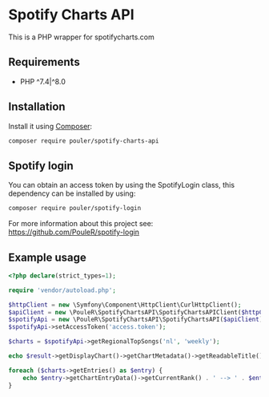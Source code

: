 # Spotify Charts API

This is a PHP wrapper for spotifycharts.com

## Requirements
* PHP ^7.4|^8.0

## Installation
Install it using [Composer](https://getcomposer.org/):

```sh
composer require pouler/spotify-charts-api
```

## Spotify login
You can obtain an access token by using the SpotifyLogin class, this dependency can be installed by using:

```sh
composer require pouler/spotify-login
```

For more information about this project see: https://github.com/PouleR/spotify-login

## Example usage

```php
<?php declare(strict_types=1);

require 'vendor/autoload.php';

$httpClient = new \Symfony\Component\HttpClient\CurlHttpClient();
$apiClient = new \PouleR\SpotifyChartsAPI\SpotifyChartsAPIClient($httpClient);
$spotifyApi = new \PouleR\SpotifyChartsAPI\SpotifyChartsAPI($apiClient);
$spotifyApi->setAccessToken('access.token');

$charts = $spotifyApi->getRegionalTopSongs('nl', 'weekly');

echo $result->getDisplayChart()->getChartMetadata()->getReadableTitle() . PHP_EOL;

foreach ($charts->getEntries() as $entry) {
    echo $entry->getChartEntryData()->getCurrentRank() . ' --> ' . $entry->getTrackMetadata()->getTrackName() . PHP_EOL;
}
```
